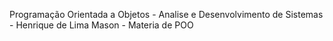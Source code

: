 Programação Orientada a Objetos - 
Analise e Desenvolvimento de Sistemas - 
Henrique de Lima Mason -
Materia de POO
